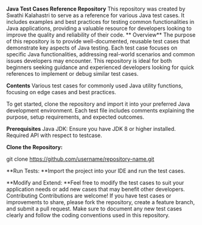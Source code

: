 **Java Test Cases Reference Repository**
This repository was created by Swathi Kalahastri to serve as a reference for various Java test cases. It includes examples and best practices for testing common functionalities in Java applications, providing a valuable resource for developers looking to improve the quality and reliability of their code.
**
Overview**
The purpose of this repository is to provide well-documented, reusable test cases that demonstrate key aspects of Java testing. Each test case focuses on specific Java functionalities, addressing real-world scenarios and common issues developers may encounter. This repository is ideal for both beginners seeking guidance and experienced developers looking for quick references to implement or debug similar test cases.

**Contents**
Various test cases for commonly used Java utility functions, focusing on edge cases and best practices.

To get started, clone the repository and import it into your preferred Java development environment. Each test file includes comments explaining the purpose, setup requirements, and expected outcomes.

**Prerequisites**
Java JDK: Ensure you have JDK 8 or higher installed.
Required API with respect to testcase.

**Clone the Repository:**

git clone https://github.com/username/repository-name.git

**Run Tests: **Import the project into your IDE and run the test cases.

**Modify and Extend: **Feel free to modify the test cases to suit your application needs or add new cases that may benefit other developers.
Contributing
Contributions are welcome! If you have test cases or improvements to share, please fork the repository, create a feature branch, and submit a pull request. Make sure to document any new test cases clearly and follow the coding conventions used in this repository.
